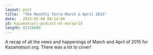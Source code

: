 ```yaml
---
layout: post
title:  "The Monthly Terra March & April 2015"
date:   2015-05-08 08:14:00
id: kazamatsuri-podcast-mt-marapr15
length: 81326080
---
```


A recap of all the news and happenings of March and April of 2015 for Kazamatsuri.org. There was a lot to cover!
